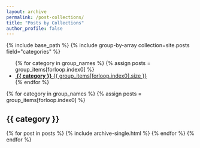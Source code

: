 ```yaml
---
layout: archive
permalink: /post-collections/
title: "Posts by Collections"
author_profile: false
---
```


{% include base_path %}
{% include group-by-array collection=site.posts field="categories" %}


<ul class="taxonomy__index">
{% for category in group_names %}
  {% assign posts = group_items[forloop.index0] %}
  <li>
      <a href="#{{ category | slugify }}">
      <span>
        <i class="fas fa-link"></i>
        <strong>&nbsp;{{ category }}</strong>
      </span>
      <span>{{ group_items[forloop.index0].size }}</span>
      </a>
  </li>
{% endfor %}
</ul>



{% for category in group_names %}
  {% assign posts = group_items[forloop.index0] %}
  <h2 id="{{ category | slugify }}" class="archive__subtitle">{{ category }}</h2>
  {% for post in posts %}
    {% include archive-single.html %}
  {% endfor %}
{% endfor %}
